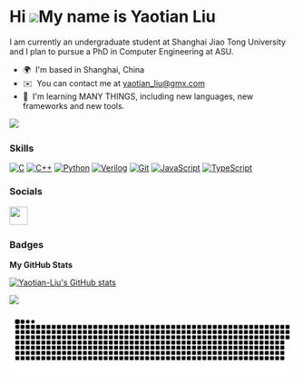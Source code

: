 Hi ![](https://user-images.githubusercontent.com/18350557/176309783-0785949b-9127-417c-8b55-ab5a4333674e.gif)My name is Yaotian Liu
===================================================================================================================================

I am currently an undergraduate student at Shanghai Jiao Tong University and I plan to pursue a PhD in Computer Engineering at ASU.

* 🌍  I'm based in Shanghai, China
* ✉️  You can contact me at [yaotian\_liu@gmx.com](mailto:yaotian_liu@gmx.com)
* 🧠  I'm learning MANY THINGS, including new languages, new frameworks and new tools.

<a href="https://www.github.com/Yaotian-Liu" target="_blank" rel="noreferrer"><img
src="https://img.shields.io/github/followers/Yaotian-Liu?logo=github&style=for-the-badge&color=14b8a6&labelColor=ffffff" /></a>

### Skills


<p align="left">
<a href="https://docs.microsoft.com/en-us/cpp/?view=msvc-170" target="_blank" rel="noreferrer"><img src="https://raw.githubusercontent.com/danielcranney/readme-generator/main/public/icons/skills/c-colored.svg" width="36" height="36" alt="C" /></a>
<a href="https://docs.microsoft.com/en-us/cpp/?view=msvc-170" target="_blank" rel="noreferrer"><img src="https://raw.githubusercontent.com/danielcranney/readme-generator/main/public/icons/skills/cplusplus-colored.svg" width="36" height="36" alt="C++" /></a>
<a href="https://www.python.org/" target="_blank" rel="noreferrer"><img src="https://raw.githubusercontent.com/danielcranney/readme-generator/main/public/icons/skills/python-colored.svg" width="36" height="36" alt="Python" /></a>
<a href="https://en.wikipedia.org/wiki/Verilog" target="_blank" rel="noreferrer"><img src="https://vegathink.com/wp-content/uploads/2022/10/pluginIcon.png" width="36" height="36" alt="Verilog" /></a>
<a href="https://git-scm.com/" target="_blank" rel="noreferrer"><img src="https://raw.githubusercontent.com/danielcranney/readme-generator/main/public/icons/skills/git-colored.svg" width="36" height="36" alt="Git" /></a>
<a href="https://developer.mozilla.org/en-US/docs/Web/JavaScript" target="_blank" rel="noreferrer"><img src="https://raw.githubusercontent.com/danielcranney/readme-generator/main/public/icons/skills/javascript-colored.svg" width="36" height="36" alt="JavaScript" /></a>
<a href="https://www.typescriptlang.org/" target="_blank" rel="noreferrer"><img src="https://raw.githubusercontent.com/danielcranney/readme-generator/main/public/icons/skills/typescript-colored.svg" width="36" height="36" alt="TypeScript" /></a>
</p>


### Socials

<p align="left"> <a href="https://www.github.com/Yaotian-Liu" target="_blank" rel="noreferrer"><img src="https://raw.githubusercontent.com/danielcranney/readme-generator/main/public/icons/socials/github.svg" width="32" height="32" /></a></p>

### Badges

<b>My GitHub Stats</b>

<a href="http://www.github.com/Yaotian-Liu"><img src="https://github-readme-stats.vercel.app/api?username=Yaotian-Liu&show_icons=true&hide=&count_private=true&title_color=14b8a6&text_color=000000&icon_color=14b8a6&bg_color=ffffff&hide_border=true&show_icons=true" alt="Yaotian-Liu's GitHub stats" /></a>

<a href="http://www.github.com/Yaotian-Liu"><img src="https://github-readme-streak-stats.herokuapp.com/?user=Yaotian-Liu&stroke=000000&background=ffffff&ring=14b8a6&fire=14b8a6&currStreakNum=000000&currStreakLabel=14b8a6&sideNums=000000&sideLabels=000000&dates=000000&hide_border=true" /></a>

<img src="github-contribution-grid-snake.svg"/>



<!-- Feel free to reach out to me if you have any questions or if you'd like to collaborate on a project!

<div align="center">

  <img src="github-contribution-grid-snake.svg"/>

  <div align="center">
    <img src="https://streak-stats.demolab.com?user=Yaotian-Liu&theme=vue"/>
    <img src="https://github-readme-stats.vercel.app/api?username=yaotian-liu&hide=issues&show_icons=true&theme=vue"/>
  </div>

</div> -->


<!-- ![Metrics](https://metrics.lecoq.io/yaotian-liu?template=classic&base.metadata=0&config.timezone=Asia%2FShanghai) -->
